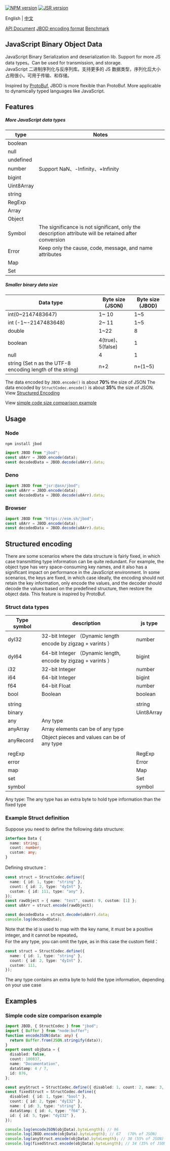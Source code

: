 [![NPM version][npm]][npm-url]
[![JSR version][jsr]][jsr-url]

[npm]: https://img.shields.io/npm/v/jbod.svg
[npm-url]: https://npmjs.com/package/jbod
[jsr]: https://jsr.io/badges/@asn/jbod
[jsr-url]: https://jsr.io/@asn/jbod
[root]: https://github.com/mian/blob

English | [中文](https://github.com/asnowc/jbod/blob/main/README.ZH.md)

[API Document](https://jsr.io/@asn/jbod/doc)
[JBOD encoding format](https://github.com/asnowc/jbod/blob/main/docs/jbod.md)
[Benchmark](https://github.com/asnowc/jbod/blob/main/docs/benchmark.md)

## JavaScript Binary Object Data

JavaScript Binary Serialization and deserialization lib. Support for more JS data types。Can be used for transmission, and storage. \
JavaScript 二进制序列化与反序列库。支持更多的 JS 数据类型，序列化后大小占用很小。可用于传输、和存储。

Inspired by [ProtoBuf](https://protobuf.dev/), JBOD is more flexible than ProtoBuf. More applicable to dynamically typed languages like JavaScript.

## Features

##### More JavaScript data types

| type       | Notes                                                                                                 |
| ---------- | ----------------------------------------------------------------------------------------------------- |
| boolean    |                                                                                                       |
| null       |                                                                                                       |
| undefined  |                                                                                                       |
| number     | Support NaN、-Infinity、+Infinity                                                                     |
| bigint     |                                                                                                       |
| Uint8Array |                                                                                                       |
| string     |                                                                                                       |
| RegExp     |                                                                                                       |
| Array      |                                                                                                       |
| Object     |                                                                                                       |
| Symbol     | The significance is not significant, only the description attribute will be retained after conversion |
| Error      | Keep only the cause, code, message, and name attributes                                               |
| Map        |                                                                                                       |
| Set        |                                                                                                       |

##### Smaller binary data size

| Data type                                                 | Byte size (JSON)  | Byte size (JBOD) |
| --------------------------------------------------------- | ----------------- | ---------------- |
| int(0~2147483647)                                         | 1~ 10             | 1~5              |
| int (-1~-2147483648)                                      | 2~ 11             | 1~5              |
| double                                                    | 1~22              | 8                |
| boolean                                                   | 4(true)、5(false) | 1                |
| null                                                      | 4                 | 1                |
| string (Set n as the UTF-8 encoding length of the string) | n+2               | n+(1~5)          |

The data encoded by `JBOD.encode()` is about **70%** the size of JSON
The data encoded by `StructCodec.encode()` is about **35%** the size of JSON. View [Structured Encoding](#structured-encoding)

View [simple code size comparison example](#simple-code-size-comparison-example)

## Usage

### Node

`npm install jbod`

```ts
import JBOD from "jbod";
const u8Arr = JBOD.encode(data);
const decodedData = JBOD.decode(u8Arr).data;
```

### Deno

```ts
import JBOD from "jsr:@asn/jbod";
const u8Arr = JBOD.encode(data);
const decodedData = JBOD.decode(u8Arr).data;
```

### Browser

```ts
import JBOD from "https://esm.sh/jbod";
const u8Arr = JBOD.encode(data);
const decodedData = JBOD.decode(u8Arr).data;
```

## Structured encoding

There are some scenarios where the data structure is fairly fixed, in which case transmitting type information can be quite redundant. For example, the object type has very space-consuming key names, and it also has a significant impact on performance in the JavaScript environment. In some scenarios, the keys are fixed, in which case ideally, the encoding should not retain the key information, only encode the values, and the decoder should decode the values based on the predefined structure, then restore the object data. This feature is inspired by ProtoBuf.

### Struct data types

| Type symbol | description                                                    | js type    |
| ----------- | -------------------------------------------------------------- | ---------- |
| dyI32       | 32-bit Integer （Dynamic length encode by zigzag + varints ）  | number     |
| dyI64       | 64-bit Integer （Dynamic length, encode by zigzag + varints ） | bigint     |
| i32         | 32-bit Integer                                                 | number     |
| i64         | 64-bit Integer                                                 | bigint     |
| f64         | 64-bit Float                                                   | number     |
| bool        | Boolean                                                        | boolean    |
|             |                                                                |            |
| string      |                                                                | string     |
| binary      |                                                                | Uint8Array |
| any         | Any type                                                       |            |
| anyArray    | Array elements can be of any type                              |            |
| anyRecord   | Object pieces and values can be of any type                    |            |
|             |                                                                |            |
| regExp      |                                                                | RegExp     |
| error       |                                                                | Error      |
| map         |                                                                | Map        |
| set         |                                                                | Set        |
| symbol      |                                                                | symbol     |

Any type: The any type has an extra byte to hold type information than the fixed type

### Example Struct definition

Suppose you need to define the following data structure:

```ts
interface Data {
  name: string;
  count: number;
  custom: any;
}
```

Defining structure：

```ts
const struct = StructCodec.define({
  name: { id: 1, type: "string" },
  count: { id: 2, type: "dyInt" },
  custom: { id: 111, type: "any" },
});
const rawObject = { name: "test", count: 9, custom: [1] };
const u8Arr = struct.encode(rawObject);

const decodedData = struct.decode(u8Arr).data;
console.log(decodedData);
```

Note that the id is used to map with the key name, it must be a positive integer, and it cannot be repeated。\
For the any type, you can omit the type, as in this case the custom field：

```ts
const struct = StructCodec.define({
  name: { id: 1, type: "string" },
  count: { id: 2, type: "dyInt" },
  custom: 111,
});
```

The any type contains an extra byte to hold the type information, depending on your use case

## Examples

### Simple code size comparison example

```ts
import JBOD, { StructCodec } from "jbod";
import { Buffer } from "node:buffer";
function encodeJSON(data: any) {
  return Buffer.from(JSON.stringify(data));
}
export const objData = {
  disabled: false,
  count: 100837,
  name: "Documentation",
  dataStamp: 4 / 7,
  id: 876,
};

const anyStruct = StructCodec.define({ disabled: 1, count: 2, name: 3, dataStamp: 4, id: 5 });
const fixedStruct = StructCodec.define({
  disabled: { id: 1, type: "bool" },
  count: { id: 2, type: "dyI32" },
  name: { id: 3, type: "string" },
  dataStamp: { id: 4, type: "f64" },
  id: { id: 5, type: "dyI32" },
});

console.log(encodeJSON(objData).byteLength); // 96
console.log(JBOD.encode(objData).byteLength); // 67   (70% of JSON)
console.log(anyStruct.encode(objData).byteLength); // 38 (55% of JSON)
console.log(fixedStruct.encode(objData).byteLength); // 34 (35% of JSON)
```
